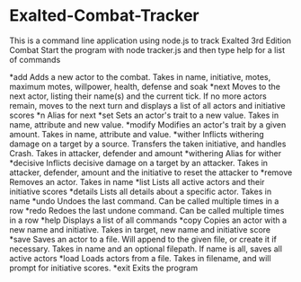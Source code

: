 # Exalted-Combat-Tracker

This is a command line application using node.js to track Exalted 3rd Edition Combat
Start the program with node tracker.js and then type help for a list of commands


*add			Adds a new actor to the combat. Takes in name, initiative, motes, maximum motes, willpower, health, defense and soak
*next		Moves to the next actor, listing their name(s) and the current tick.
			If no more actors remain, moves to the next turn and displays a list of all actors and initiative scores
*n			Alias for next
*set			Sets an actor's trait to a new value. Takes in name, attribute and new value.
*modify		Modifies an actor's trait by a given amount. Takes in name, attribute and value.
*wither		Inflicts withering damage on a target by a source. Transfers the taken initiative, and handles Crash.
			Takes in attacker, defender and amount
*withering	Alias for wither
*decisive	Inflicts decisive damage on a target by an attacker. Takes in attacker, defender,
			amount and the initiative to reset the attacker to
*remove		Removes an actor. Takes in name
*list		Lists all active actors and their initiative scores
*details		Lists all details about a specific actor. Takes in name
*undo		Undoes the last command. Can be called multiple times in a row
*redo		Redoes the last undone command. Can be called multiple times in a row
*help		Displays a list of all commands
*copy		Copies an actor with a new name and initiative. Takes in target, new name and initiative score
*save		Saves an actor to a file. Will append to the given file, or create it if necessary.
			Takes in name and an optional filepath. If name is all, saves all active actors
*load		Loads actors from a file. Takes in filename, and will prompt for initiative scores.
*exit		Exits the program